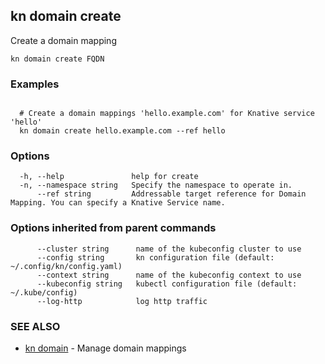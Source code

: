 ## kn domain create

Create a domain mapping

```
kn domain create FQDN
```

### Examples

```

  # Create a domain mappings 'hello.example.com' for Knative service 'hello'
  kn domain create hello.example.com --ref hello
```

### Options

```
  -h, --help               help for create
  -n, --namespace string   Specify the namespace to operate in.
      --ref string         Addressable target reference for Domain Mapping. You can specify a Knative Service name.
```

### Options inherited from parent commands

```
      --cluster string      name of the kubeconfig cluster to use
      --config string       kn configuration file (default: ~/.config/kn/config.yaml)
      --context string      name of the kubeconfig context to use
      --kubeconfig string   kubectl configuration file (default: ~/.kube/config)
      --log-http            log http traffic
```

### SEE ALSO

* [kn domain](kn_domain.md)	 - Manage domain mappings

